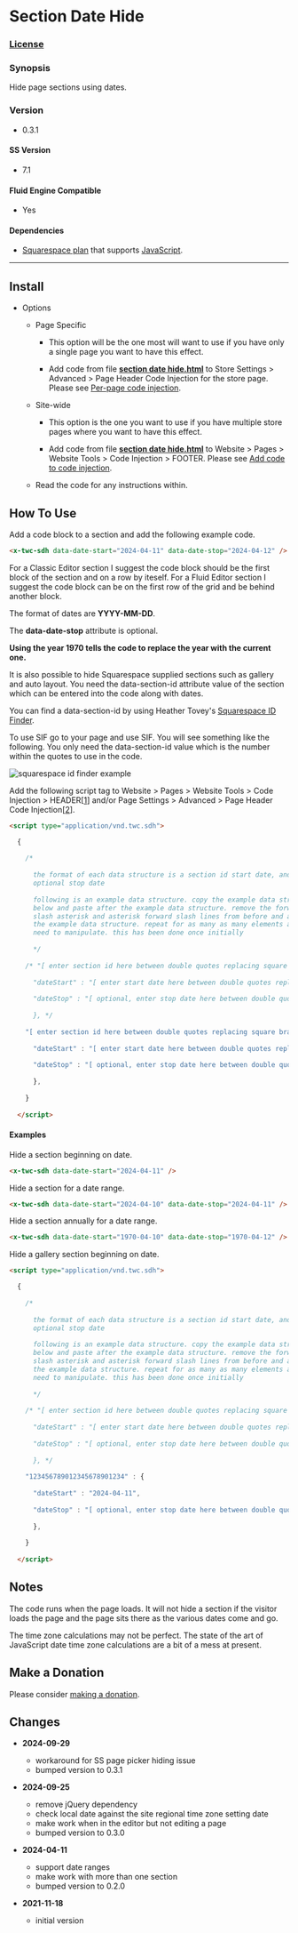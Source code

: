 # Section Date Hide

### [License][1]

### Synopsis

Hide page sections using dates.

### Version

  * 0.3.1

#### SS Version

  * 7.1

#### Fluid Engine Compatible

  * Yes

#### Dependencies

  * [Squarespace plan][2] that supports [JavaScript][3].

---

## Install

* Options

  * Page Specific
  
    * This option will be the one most will want to use if you have only a
      single page you want to have this effect.
      
    * Add code from file **[section date hide.html][4]** to Store Settings >
      Advanced > Page Header Code Injection for the store page. Please see
      [Per-page code injection][5].
      
  * Site-wide
  
    * This option is the one you want to use if you have multiple store pages
      where you want to have this effect.
      
    * Add code from file **[section date hide.html][4]** to Website >
      Pages > Website Tools > Code Injection > FOOTER. Please see [Add code to
      code injection][6].
      
  * Read the code for any instructions within.

## How To Use

Add a code block to a section and add the following example code.

```html
<x-twc-sdh data-date-start="2024-04-11" data-date-stop="2024-04-12" />
```

For a Classic Editor section I suggest the code block should be the first block
of the section and on a row by iteself. For a Fluid Editor section I suggest the
code block can be on the first row of the grid and be behind another block.

The format of dates are **YYYY-MM-DD**.

The **data-date-stop** attribute is optional.

**Using the year 1970 tells the code to replace the year with the current 
one.**

It is also possible to hide Squarespace supplied sections such as gallery and
auto layout. You need the data-section-id attribute value of the section which
can be entered into the code along with dates.

You can find a data-section-id by using Heather Tovey's [Squarespace ID
Finder][7].

To use SIF go to your page and use SIF. You will see something like the
following. You only need the data-section-id value which is the number within
the quotes to use in the code.

![squarespace id finder example](read%20me%20assets/data%20section%20id.png)

Add the following script tag to Website > Pages > Website Tools >
Code Injection > HEADER[[1][6]] and/or Page Settings > Advanced >
Page Header Code Injection[[2][5]].

```html
<script type="application/vnd.twc.sdh">

  {
  
    /*
    
      the format of each data structure is a section id start date, and
      optional stop date
      
      following is an example data structure. copy the example data structure
      below and paste after the example data structure. remove the forward
      slash asterisk and asterisk forward slash lines from before and after
      the example data structure. repeat for as many as many elements as you
      need to manipulate. this has been done once initially
      
      */
      
    /* "[ enter section id here between double quotes replacing square brackets ]" : {
    
      "dateStart" : "[ enter start date here between double quotes replacing square brackets ]",
      
      "dateStop" : "[ optional, enter stop date here between double quotes replacing square brackets ]"
        
      }, */
      
    "[ enter section id here between double quotes replacing square brackets ]" : {
    
      "dateStart" : "[ enter start date here between double quotes replacing square brackets ]",
      
      "dateStop" : "[ optional, enter stop date here between double quotes replacing square brackets ]"
      
      },
      
    }
    
  </script>
```

#### Examples

Hide a section beginning on date.

```html
<x-twc-sdh data-date-start="2024-04-11" />
```

Hide a section for a date range.

```html
<x-twc-sdh data-date-start="2024-04-10" data-date-stop="2024-04-11" />
```

Hide a section annually for a date range.

```html
<x-twc-sdh data-date-start="1970-04-10" data-date-stop="1970-04-12" />
```

Hide a gallery section beginning on date.

```html
<script type="application/vnd.twc.sdh">

  {
  
    /*
    
      the format of each data structure is a section id start date, and
      optional stop date
      
      following is an example data structure. copy the example data structure
      below and paste after the example data structure. remove the forward
      slash asterisk and asterisk forward slash lines from before and after
      the example data structure. repeat for as many as many elements as you
      need to manipulate. this has been done once initially
      
      */
      
    /* "[ enter section id here between double quotes replacing square brackets ]" : {
    
      "dateStart" : "[ enter start date here between double quotes replacing square brackets ]",
      
      "dateStop" : "[ optional, enter stop date here between double quotes replacing square brackets ]"
        
      }, */
      
    "123456789012345678901234" : {
    
      "dateStart" : "2024-04-11",
      
      "dateStop" : "[ optional, enter stop date here between double quotes replacing square brackets ]"
      
      },
      
    }
    
  </script>
```

## Notes

The code runs when the page loads. It will not hide a section if the visitor
loads the page and the page sits there as the various dates come and go.

The time zone calculations may not be perfect. The state of the art of
JavaScript date time zone calculations are a bit of a mess at present.

## Make a Donation

Please consider [making a donation][8].

## Changes

* **2024-09-29**

  * workaround for SS page picker hiding issue
  * bumped version to 0.3.1
  
* **2024-09-25**

  * remove jQuery dependency
  * check local date against the site regional time zone setting date
  * make work when in the editor but not editing a page
  * bumped version to 0.3.0
  
* **2024-04-11**

  * support date ranges
  * make work with more than one section
  * bumped version to 0.2.0
  
* **2021-11-18**

  * initial version

[1]: https://github.com/tomsWebConsulting/twcsl/blob/main/LICENSE.txt#L1
[2]: https://www.squarespace.com/pricing
[3]: https://en.wikipedia.org/wiki/JavaScript
[4]: section%20date%20hide.html#L1
[5]: https://support.squarespace.com/hc/en-us/articles/205815908-Using-code-injection#toc-per-page-code-injection
[6]: https://support.squarespace.com/hc/en-us/articles/205815908-Using-code-injection#toc-add-code-to-code-injection
[7]: https://www.heathertovey.com/squarespace-id-finder/
[9]: https://support.squarespace.com/hc/en-us/articles/207099587-Using-private-browsing-or-incognito-mode
[8]: https://github.com/tomsWebConsulting/twcsl#make-a-donation
